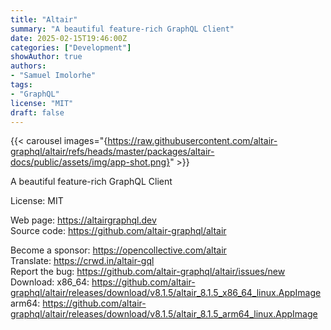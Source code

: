 ```yaml
---
title: "Altair"
summary: "A beautiful feature-rich GraphQL Client"
date: 2025-02-15T19:46:00Z
categories: ["Development"]
showAuthor: true
authors:
- "Samuel Imolorhe"
tags: 
- "GraphQL"
license: "MIT"
draft: false
---
```


{{< carousel images="{https://raw.githubusercontent.com/altair-graphql/altair/refs/heads/master/packages/altair-docs/public/assets/img/app-shot.png}" >}}

A beautiful feature-rich GraphQL Client

License: MIT

Web page: <https://altairgraphql.dev>  
Source code: <https://github.com/altair-graphql/altair>

Become a sponsor: <https://opencollective.com/altair>  
Translate: <https://crwd.in/altair-gql>  
Report the bug: <https://github.com/altair-graphql/altair/issues/new>  
Download:   x86_64: <https://github.com/altair-graphql/altair/releases/download/v8.1.5/altair_8.1.5_x86_64_linux.AppImage>  
            arm64: <https://github.com/altair-graphql/altair/releases/download/v8.1.5/altair_8.1.5_arm64_linux.AppImage>
